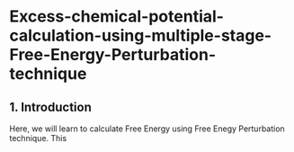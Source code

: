 # Excess-chemical-potential-calculation-using-multiple-stage-Free-Energy-Perturbation-technique
## 1. Introduction
Here, we will learn to calculate Free Energy using Free Enegy Perturbation technique. This 
